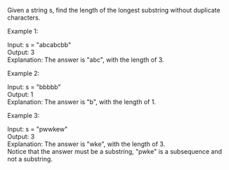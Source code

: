 Given a string s, find the length of the longest substring without duplicate characters.

 

Example 1:

Input: s = "abcabcbb"\
Output: 3\
Explanation: The answer is "abc", with the length of 3.

Example 2:

Input: s = "bbbbb"\
Output: 1\
Explanation: The answer is "b", with the length of 1.

Example 3:

Input: s = "pwwkew"\
Output: 3\
Explanation: The answer is "wke", with the length of 3.\
Notice that the answer must be a substring, "pwke" is a subsequence and not a substring.